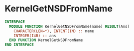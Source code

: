 # KernelGetNSDFromName

```fortran
INTERFACE
  MODULE FUNCTION KernelGetNSDFromName(name) RESULT(Ans)
    CHARACTER(LEN=*), INTENT(IN) :: name
    INTEGER(I4B) :: ans
  END FUNCTION KernelGetNSDFromName
END INTERFACE
```
